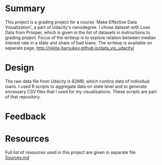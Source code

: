Summary
=====

This project is a grading project for a course 'Make Effective Data Visualization', a part of Udacity's nanodegree. I chose dataset with Loan Data from Prosper, which is given in the list of datasets in instructions to grading project. Focus of the writeup is to explore relation between median interest rate in a state and share of bad loans. The writeup is available on separate page, http://nikita-barsukov.github.io/data_vis_udacity/ 

Design
=======

The raw data file from Udacity is 82MB, which contins data of individual loans. I used R scripts to aggregate data on state level and to generate encessary CSV files that I used for my visualizations. These scripts are part of that repository.



Feedback
=======



Resources
=======

Full list of resources used in this project are given in separate file [Sources.md](https://github.com/nikita-barsukov/data_vis_udacity/blob/master/Sources.md)
